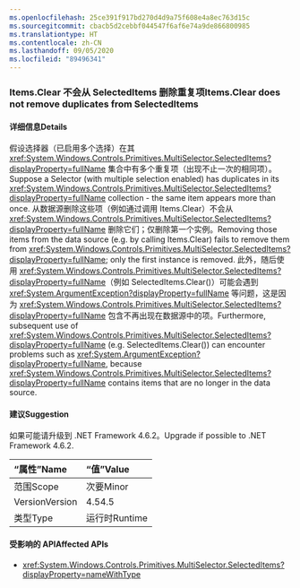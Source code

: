 ```yaml
---
ms.openlocfilehash: 25ce391f917bd270d4d9a75f608e4a8ec763d15c
ms.sourcegitcommit: cbacb5d2cebbf044547f6af6e74a9de866800985
ms.translationtype: HT
ms.contentlocale: zh-CN
ms.lasthandoff: 09/05/2020
ms.locfileid: "89496341"
---
```

### <a name="itemsclear-does-not-remove-duplicates-from-selecteditems"></a><span data-ttu-id="dfa35-101">Items.Clear 不会从 SelectedItems 删除重复项</span><span class="sxs-lookup"><span data-stu-id="dfa35-101">Items.Clear does not remove duplicates from SelectedItems</span></span>

#### <a name="details"></a><span data-ttu-id="dfa35-102">详细信息</span><span class="sxs-lookup"><span data-stu-id="dfa35-102">Details</span></span>

<span data-ttu-id="dfa35-103">假设选择器（已启用多个选择）在其 <xref:System.Windows.Controls.Primitives.MultiSelector.SelectedItems?displayProperty=fullName> 集合中有多个重复项（出现不止一次的相同项）。</span><span class="sxs-lookup"><span data-stu-id="dfa35-103">Suppose a Selector (with multiple selection enabled) has duplicates in its <xref:System.Windows.Controls.Primitives.MultiSelector.SelectedItems?displayProperty=fullName> collection - the same item appears more than once.</span></span>  <span data-ttu-id="dfa35-104">从数据源删除这些项（例如通过调用 Items.Clear）不会从 <xref:System.Windows.Controls.Primitives.MultiSelector.SelectedItems?displayProperty=fullName> 删除它们；仅删除第一个实例。</span><span class="sxs-lookup"><span data-stu-id="dfa35-104">Removing those items from the data source (e.g. by calling Items.Clear) fails to remove them from <xref:System.Windows.Controls.Primitives.MultiSelector.SelectedItems?displayProperty=fullName>; only the first instance is removed.</span></span> <span data-ttu-id="dfa35-105">此外，随后使用 <xref:System.Windows.Controls.Primitives.MultiSelector.SelectedItems?displayProperty=fullName>（例如 SelectedItems.Clear()）可能会遇到 <xref:System.ArgumentException?displayProperty=fullName> 等问题，这是因为 <xref:System.Windows.Controls.Primitives.MultiSelector.SelectedItems?displayProperty=fullName> 包含不再出现在数据源中的项。</span><span class="sxs-lookup"><span data-stu-id="dfa35-105">Furthermore, subsequent use of <xref:System.Windows.Controls.Primitives.MultiSelector.SelectedItems?displayProperty=fullName> (e.g. SelectedItems.Clear()) can encounter problems such as <xref:System.ArgumentException?displayProperty=fullName>, because <xref:System.Windows.Controls.Primitives.MultiSelector.SelectedItems?displayProperty=fullName> contains items that are no longer in the data source.</span></span>

#### <a name="suggestion"></a><span data-ttu-id="dfa35-106">建议</span><span class="sxs-lookup"><span data-stu-id="dfa35-106">Suggestion</span></span>

<span data-ttu-id="dfa35-107">如果可能请升级到 .NET Framework 4.6.2。</span><span class="sxs-lookup"><span data-stu-id="dfa35-107">Upgrade if possible to .NET Framework 4.6.2.</span></span>

| <span data-ttu-id="dfa35-108">“属性”</span><span class="sxs-lookup"><span data-stu-id="dfa35-108">Name</span></span>    | <span data-ttu-id="dfa35-109">“值”</span><span class="sxs-lookup"><span data-stu-id="dfa35-109">Value</span></span>       |
|:--------|:------------|
| <span data-ttu-id="dfa35-110">范围</span><span class="sxs-lookup"><span data-stu-id="dfa35-110">Scope</span></span>   |<span data-ttu-id="dfa35-111">次要</span><span class="sxs-lookup"><span data-stu-id="dfa35-111">Minor</span></span>|
|<span data-ttu-id="dfa35-112">Version</span><span class="sxs-lookup"><span data-stu-id="dfa35-112">Version</span></span>|<span data-ttu-id="dfa35-113">4.5</span><span class="sxs-lookup"><span data-stu-id="dfa35-113">4.5</span></span>|
|<span data-ttu-id="dfa35-114">类型</span><span class="sxs-lookup"><span data-stu-id="dfa35-114">Type</span></span>|<span data-ttu-id="dfa35-115">运行时</span><span class="sxs-lookup"><span data-stu-id="dfa35-115">Runtime</span></span>|

#### <a name="affected-apis"></a><span data-ttu-id="dfa35-116">受影响的 API</span><span class="sxs-lookup"><span data-stu-id="dfa35-116">Affected APIs</span></span>

- <xref:System.Windows.Controls.Primitives.MultiSelector.SelectedItems?displayProperty=nameWithType>

<!--

#### Affected APIs

- `P:System.Windows.Controls.Primitives.MultiSelector.SelectedItems`

-->
